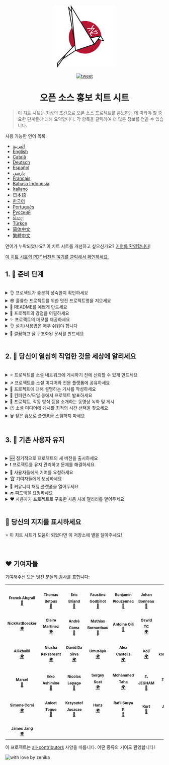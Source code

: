 <p align="center">
    <img alt="oss image" src="./imgs/zoss-logo.svg" height="200px" width="200px">
</p>

<p align="center">
  <a href="https://twitter.com/intent/tweet?text=How%20to%20promote%20your%20open-source%20projects%20@ZenikaOSS&url=https://github.com/zenika-open-source/open-source-promotion-cheat-sheet&hashtags=OpenSource,CheatSheet">
    <img alt="tweet" src="https://img.shields.io/twitter/url/https/twitter?label=Share%20on%20twitter&style=social" target="_blank" />
  </a>
</p>

<h1 align="center">오픈 소스 홍보 치트 시트</h1>

> 이 치트 시트는 최상의 조건으로 오픈 소스 프로젝트를 홍보하는 데 따라야 할 중요한 단계들에 대해 요약합니다. 각 항목을 클릭하여 더 많은 정보를 얻을 수 있습니다.

사용 가능한 언어 목록:

- &lrm;[العربية](./README-ar.md)
- [English](./README.md)
- [Català](./README-ca.md)
- [Deutsch](./README-de.md)
- [Español](./README-es.md)
- [پارسی](./README-fa.md)
- [Français](./README-fr.md)
- [Bahasa Indonesia](./README-id.md)
- [Italiano](./README-it.md)
- [日本語](./README-jp.md)
- [한국어](./README-kr.md)
- [Português](./README-pt.md)
- [Русский](./README-ru.md)
- [සිංහල](./README-si.md)
- [Türkçe](./README-tr.md)
- [简体中文](./README-zh-cn.md)
- [繁體中文](./README-zh-tw.md)

언어가 누락되었나요? 이 치트 시트를 개선하고 싶으신가요? [기여를 환영합니다](./CONTRIBUTING.md)!

[이 치트 시트의 PDF 버전은 여기를 클릭해서 확인하세요.](./pdf/cheat-sheet.pdf)

## 1. 🎢 준비 단계

<br />

<details>
<summary>👌 프로젝트가 충분히 성숙한지 확인하세요</summary>
<p>

> 프로젝트는 사용자를 끌어들일 수 있는 최소한의 기능들을 갖추고 충분히 안정적이어야 합니다.

</p>
</details>

<details>
<summary>😎 훌륭한 프로젝트를 위한 멋진 프로젝트명을 지으세요</summary>
<p>

> 사용자가 쉽게 기억할 수 있는 이름을 선택하세요.

</p>
</details>

<details>
<summary>💅 README를 예쁘게 만드세요</summary>
<p>

> 방문자가 볼 첫 번째 것이 README입니다. 간단하고 예쁘며 읽기 쉽게 만드세요. [여기서 멋진 README들을 참고하세요](https://github.com/matiassingers/awesome-readme).

</p>
</details>

<details>
<summary>💪 프로젝트의 강점을 어필하세요</summary>
<p>

> 프로젝트의 강점을 파악하고 방문자가 바로 확인할 수 있도록 하세요.

</p>
</details>

<details>
<summary>✨ 프로젝트의 데모를 제공하세요</summary>
<p>

> 방문자는 프로젝트의 목적, 작동 방식 및 사용 방법을 빠르게 이해하고 싶어합니다. 데모를 제공하는 것이 사용자를 만족시키는 가장 좋은 방법입니다. 예를 들어:
>
> - 프로젝트 작동 방식을 보여주는 애니메이션 GIF
> - 라이브 데모로의 링크

</p>
</details>

<details>
<summary>👌 설치/사용법은 매우 쉬워야 합니다</summary>
<p>

> 프로젝트가 사용자 친화적이지 않다면 방문자를 잃게 될 것입니다.

</p>
</details>

<details>
<summary>📘 깔끔하고 잘 구조화된 문서를 만드세요</summary>
<p>

> 좋은 문서를 만드는 것은 아마도 가장 중요한 단계일 것입니다. 문서가 작다면 README 내에 포함시킬 수 있습니다. 그렇지 않다면 별도의 웹사이트에서 호스팅하는 것이 좋습니다. [vuepress](https://v1.vuepress.vuejs.org)와 같은 일부 오픈 소스 프로젝트는 깔끔한 문서를 간단하게 만드는 데 도움을 줄 수 있습니다.

 </p>
</details>

<br />

## 2. 📢 당신이 열심히 작업한 것을 세상에 알리세요
<br />

<details>
<summary>⭐ 프로젝트를 소셜 네트워크에 게시하기 전에 신뢰할 수 있게 만드세요</summary>
<p>

> 대부분의 방문자는 프로젝트를 사용하기 전에 프로젝트가 얻은 별의 수를 확인할 것입니다. 별이 최소한 있으면 별이 없는 프로젝트보다 더 신뢰할 수 있습니다. 이것이 바로 소셜 미디어에 홍보하기 전에 왜 지인들에게 프로젝트를 지원해 달라고 요청해야 하는지에 대한 이유입니다.

</p>
</details>

<details>
<summary>↗️ 프로젝트를 소셜 미디어와 전문 플랫폼에 공유하세요</summary>
<p>

> 멋진 작업에 대해 세상에 알리세요! 소셜 미디어와 다른 전문 플랫폼에 게시하세요:
>
> - [Twitter](https://twitter.com)
> - [Linkedin](https://www.linkedin.com/)
> - [Facebook](https://www.facebook.com/)
> - [Reddit](https://www.reddit.com/)
> - [Dev.to](https://dev.to/)
> - [Lobsters](https://lobste.rs/)
> - [Hacker News](https://news.ycombinator.com/)
> - [Product Hunt](https://www.producthunt.com/)
> - [Beta page](https://betapage.co/)
> - [Human Coders](https://news.humancoders.com/)

</p>
</details>

<details>
<summary>📃 프로젝트에 대해 설명하는 기사를 작성하세요</summary>
<p>

> 프로젝트에 대해 기사를 작성하세요. 목적은 사용한 기술 스택, 프로젝트의 작동 방식, 겪었던 문제 등일 수 있습니다. 발행 플랫폼에 게시하세요:
>
> - [medium](https://medium.com/)
> - [dev.to](https://dev.to/)

</p>
</details>

<details>
<summary>🎤 컨퍼런스/모임 등에서 프로젝트 발표하세요</summary>
<p>

> 컨퍼런스나 모임에서 프로젝트를 발표하는 것은 가시성을 높이는 좋은 방법입니다.

</p>
</details>

<details>
<summary>🎥 프로젝트, 작동 방식 등을 소개하는 동영상 녹화 및 게시</summary>
<p>

> 동영상을 녹화하는 것은 쉬운 일이 아닙니다. 그러나 프로젝트를 유명하게 만드는 가장 효과적인 방법이 될 수 있습니다.

</p>
</details>

<details>
<summary>🕐 소셜 미디어에 게시할 최적의 시간 선택을 찾으세요</summary>
<p>

> 휴일이나 주말에 게시하지 마세요. 소셜 네트워크에 게시하기에 가장 좋은 시간은 일반적으로 주중입니다.

</p>
</details>

<details>
<summary>🗑 잦은 홍보로 플랫폼을 스팸하지 마세요</summary>
<p>

> 같은 플랫폼에 두 번 이상 게시하지 마세요. 스팸으로 간주될 수 있고 프로젝트에 대한 나쁜 홍보를 유발할 수 있습니다.

</p>
</details>

<br />

## 3. 🤝 기존 사용자 유지

<br />

<details>
<summary>🆕 정기적으로 프로젝트의 새 버전을 출시하세요</summary>
<p>

> 새 릴리스로 프로젝트를 유지 및 개선하고 변경 로그를 생성하세요.

</p>
</details>

<details>
<summary>❗ 프로젝트를 유지 관리하고 문제를 해결하세요</summary>
<p>

> 이슈를 열어두고 단 한 번의 응답도 하지 않아서는 안 됩니다. 이슈를 열어 준 사람들에게 친절하게 응대하세요. 😉

</p>
</details>

<details>
<summary>🙏 사용자들에게 기여를 요청하세요</summary>
<p>

> 건강한 프로젝트는 커뮤니티와 기여자가 있는 프로젝트입니다. 'contribution welcome' 또는 'good first issue' 라벨이 있는 일부 이슈들로 사용자들에게 도움이 필요하다는 것을 알리세요. [github 라벨 보기](https://help.github.com/en/articles/about-labels).

</p>
</details>

<details>
<summary>🏆 기여자들에게 보상하세요</summary>
<p>

> 도와준 사람들에게 친절하세요! gatsby와 같은 일부 오픈 소스 프로젝트는 [gatsby](https://github.com/gatsbyjs/gatsby) 기여자들에게 상품을 제공합니다. 그럴 여력이 없다면, 트위터나 다른 플랫폼들에 기여들에 대해 공개 게시물을 작성하고 기여자들을 언급하세요 ([공개 게시물을 통한 감사의 예시](https://twitter.com/FranckAbgrall/status/1139470547492978688)). README에 'Contributors' 섹션을 열어 공개적으로 감사하거나 프로젝트 문서나  웹사이트에 그들을 소개하세요. 몇 가지 예시들:
>
> - [vuepress (contributors README section)](https://github.com/vuejs/vuepress#code-contributors)
> - [Rythm.js (random highlighted contributor on demo page)](https://okazari.github.io/Rythm.js/)

</p>
</details>

<details>
<summary>💬 커뮤니티 채팅 플랫폼을 열어두세요</summary>
<p>

> Github 문제는 항상 사용자와의 커뮤니케이션에 최선의 방법이 아닐 수 있습니다. 필요한 경우 채팅 플랫폼을 사용하여 사용자와 대화할 수 있습니다:
>
> - [Discord](https://discord.com)
> - [Slack](https://slack.com)
> - [Gitter](https://gitter.im/)

</p>
</details>

<details>
<summary>🔙 피드백을 요청하세요</summary>
<p>

> 사용자 피드백은 프로젝트를 개선하는 가장 좋은 방법입니다. 아마도 프로젝트를 더 나아지게 할 수 있는 기능과 아이디어가 있을 것입니다.

</p>
</details>

<details>
<summary>❤️ 사용자가 프로젝트로 구축한 사용 사례 갤러리를 열어두세요</summary>
<p>

> 방문자는 구체적인 사용 사례와 성공 사례를 보면 프로젝트를 믿게 됩니다. 예를 들어, [vuepress gallery](https://vuepress.gallery/).

</p>
</details>

<br />

## 🙏 당신의 지지를 표시하세요

⭐️ 이 치트 시트가 도움이 되었다면 이 저장소에 별을 달아주세요!

<br />

## ❤️ 기여자들

기여해주신 모든 멋진 분들께 감사를 표합니다:

<!-- ALL-CONTRIBUTORS-LIST:START - Do not remove or modify this section -->
<!-- prettier-ignore-start -->
<!-- markdownlint-disable -->
<table>
  <tr>
    <td align="center"><a href="https://www.franck-abgrall.me/"><img src="https://avatars3.githubusercontent.com/u/9840435?v=4?s=100" width="100px;" alt=""/><br /><sub><b>Franck Abgrall</b></sub></a><br /><a href="https://github.com/zenika-open-source/promote-open-source-project/commits?author=kefranabg" title="Documentation">📖</a></td>
    <td align="center"><a href="https://github.com/tbetous"><img src="https://avatars3.githubusercontent.com/u/4435536?v=4?s=100" width="100px;" alt=""/><br /><sub><b>Thomas Betous</b></sub></a><br /><a href="https://github.com/zenika-open-source/promote-open-source-project/commits?author=tbetous" title="Documentation">📖</a></td>
    <td align="center"><a href="https://github.com/ebriand"><img src="https://avatars1.githubusercontent.com/u/1011902?v=4?s=100" width="100px;" alt=""/><br /><sub><b>Eric Briand</b></sub></a><br /><a href="https://github.com/zenika-open-source/promote-open-source-project/commits?author=ebriand" title="Documentation">📖</a></td>
    <td align="center"><a href="https://github.com/FaustineG"><img src="https://avatars.githubusercontent.com/u/27639429?v=4?s=100" width="100px;" alt=""/><br /><sub><b>Faustine Godbillot</b></sub></a><br /><a href="https://github.com/zenika-open-source/promote-open-source-project/commits?author=FaustineG" title="Documentation">📖</a></td>
    <td align="center"><a href="https://myvirtualstorybook.com/"><img src="https://avatars1.githubusercontent.com/u/5747538?v=4?s=100" width="100px;" alt=""/><br /><sub><b>Benjamin Plouzennec</b></sub></a><br /><a href="https://github.com/zenika-open-source/promote-open-source-project/commits?author=Okazari" title="Documentation">📖</a></td>
    <td align="center"><a href="https://github.com/Zenigata"><img src="https://avatars1.githubusercontent.com/u/1022393?v=4?s=100" width="100px;" alt=""/><br /><sub><b>Johan Bonneau</b></sub></a><br /><a href="https://github.com/zenika-open-source/promote-open-source-project/commits?author=Zenigata" title="Documentation">📖</a></td>
    <td align="center"><a href="https://github.com/bpetetot"><img src="https://avatars3.githubusercontent.com/u/516360?v=4?s=100" width="100px;" alt=""/><br /><sub><b>Benjamin Petetot</b></sub></a><br /><a href="https://github.com/zenika-open-source/promote-open-source-project/commits?author=bpetetot" title="Documentation">📖</a></td>
  </tr>
  <tr>
    <td align="center"><a href="https://nick-hat-boecker.de"><img src="https://avatars0.githubusercontent.com/u/8366071?v=4?s=100" width="100px;" alt=""/><br /><sub><b>NickHatBoecker</b></sub></a><br /><a href="#translation-NickHatBoecker" title="Translation">🌍</a></td>
    <td align="center"><a href="https://github.com/Claire"><img src="https://avatars2.githubusercontent.com/u/5114096?v=4?s=100" width="100px;" alt=""/><br /><sub><b>Claire Martinez</b></sub></a><br /><a href="#translation-claire" title="Translation">🌍</a></td>
    <td align="center"><a href="https://hazeforum.com/"><img src="https://avatars2.githubusercontent.com/u/31011359?v=4?s=100" width="100px;" alt=""/><br /><sub><b>André Gama</b></sub></a><br /><a href="https://github.com/zenika-open-source/promote-open-source-project/commits?author=andregamma" title="Documentation">📖</a></td>
    <td align="center"><a href="https://github.com/mbernardeau"><img src="https://avatars0.githubusercontent.com/u/7049049?v=4?s=100" width="100px;" alt=""/><br /><sub><b>Mathias Bernardeau</b></sub></a><br /><a href="https://github.com/zenika-open-source/promote-open-source-project/commits?author=mbernardeau" title="Documentation">📖</a></td>
    <td align="center"><a href="https://github.com/Antoineoili"><img src="https://avatars1.githubusercontent.com/u/50737365?v=4?s=100" width="100px;" alt=""/><br /><sub><b>Antoine Oili</b></sub></a><br /><a href="https://github.com/zenika-open-source/promote-open-source-project/commits?author=Antoineoili" title="Documentation">📖</a></td>
    <td align="center"><a href="https://twitter.com/dev_oswld"><img src="https://avatars1.githubusercontent.com/u/40254158?v=4?s=100" width="100px;" alt=""/><br /><sub><b>Oswld TC</b></sub></a><br /><a href="#translation-dev-oswld" title="Translation">🌍</a></td>
    <td align="center"><a href="https://yizhiyue.me"><img src="https://avatars3.githubusercontent.com/u/8545277?v=4?s=100" width="100px;" alt=""/><br /><sub><b>Zhiyue Yi</b></sub></a><br /><a href="#translation-ZhiyueYi" title="Translation">🌍</a></td>
  </tr>
  <tr>
    <td align="center"><a href="https://github.com/aliruss"><img src="https://avatars3.githubusercontent.com/u/32896351?v=4?s=100" width="100px;" alt=""/><br /><sub><b>Ali khalili</b></sub></a><br /><a href="#translation-aliruss" title="Translation">🌍</a></td>
    <td align="center"><a href="https://pakseresht.eu/"><img src="https://avatars3.githubusercontent.com/u/9018054?v=4?s=100" width="100px;" alt=""/><br /><sub><b>Niusha Pakseresht</b></sub></a><br /><a href="#translation-niusha-paks" title="Translation">🌍</a></td>
    <td align="center"><a href="https://github.com/david-dasilva"><img src="https://avatars1.githubusercontent.com/u/372391?v=4?s=100" width="100px;" alt=""/><br /><sub><b>David Da Silva</b></sub></a><br /><a href="#translation-david-dasilva" title="Translation">🌍</a></td>
    <td align="center"><a href="http://umuts.info"><img src="https://avatars2.githubusercontent.com/u/3245166?v=4?s=100" width="100px;" alt=""/><br /><sub><b>Umut Işık</b></sub></a><br /><a href="#translation-umutphp" title="Translation">🌍</a></td>
    <td align="center"><a href="https://github.com/alextremp"><img src="https://avatars0.githubusercontent.com/u/20399660?v=4?s=100" width="100px;" alt=""/><br /><sub><b>Alex Castells</b></sub></a><br /><a href="#translation-alextremp" title="Translation">🌍</a></td>
    <td align="center"><a href="https://kojikoji.ga"><img src="https://avatars0.githubusercontent.com/u/474225?v=4?s=100" width="100px;" alt=""/><br /><sub><b>Koji</b></sub></a><br /><a href="#translation-koji" title="Translation">🌍</a></td>
    <td align="center"><a href="https://github.com/MasterBrian99"><img src="https://avatars0.githubusercontent.com/u/37585474?v=4?s=100" width="100px;" alt=""/><br /><sub><b>pasindu p konghawaththa</b></sub></a><br /><a href="#translation-MasterBrian99" title="Translation">🌍</a></td>
  </tr>
  <tr>
    <td align="center"><a href="http://adsoleware.com/"><img src="https://avatars.githubusercontent.com/u/40896559?v=4?s=100" width="100px;" alt=""/><br /><sub><b>Marcel</b></sub></a><br /><a href="https://github.com/zenika-open-source/promote-open-source-project/commits?author=hackthedev" title="Documentation">📖</a></td>
    <td align="center"><a href="https://bandism.net/"><img src="https://avatars.githubusercontent.com/u/22633385?v=4?s=100" width="100px;" alt=""/><br /><sub><b>Ikko Ashimine</b></sub></a><br /><a href="https://github.com/zenika-open-source/promote-open-source-project/commits?author=eltociear" title="Documentation">📖</a></td>
    <td align="center"><a href="https://github.com/nlepage"><img src="https://avatars.githubusercontent.com/u/19571875?v=4?s=100" width="100px;" alt=""/><br /><sub><b>Nicolas Lepage</b></sub></a><br /><a href="#maintenance-nlepage" title="Maintenance">🚧</a></td>
    <td align="center"><a href="https://github.com/sergey-scat"><img src="https://avatars.githubusercontent.com/u/31442538?v=4?s=100" width="100px;" alt=""/><br /><sub><b>Sergey Scat</b></sub></a><br /><a href="#translation-sergey-scat" title="Translation">🌍</a></td>
    <td align="center"><a href="https://github.com/JustE3saR"><img src="https://avatars.githubusercontent.com/u/62352949?v=4?s=100" width="100px;" alt=""/><br /><sub><b>Mohammed Taha</b></sub></a><br /><a href="#translation-JustE3saR" title="Translation">🌍</a></td>
    <td align="center"><a href="https://github.com/Tazminia"><img src="https://avatars.githubusercontent.com/u/41241424?v=4?s=100" width="100px;" alt=""/><br /><sub><b>T. JEGHAM</b></sub></a><br /><a href="https://github.com/zenika-open-source/promote-open-source-project/pulls?q=is%3Apr+reviewed-by%3ATazminia" title="Reviewed Pull Requests">👀</a></td>
    <td align="center"><a href="https://github.com/Tarektouati"><img src="https://avatars.githubusercontent.com/u/19335073?v=4?s=100" width="100px;" alt=""/><br /><sub><b>Tarek Touati</b></sub></a><br /><a href="https://github.com/zenika-open-source/promote-open-source-project/pulls?q=is%3Apr+reviewed-by%3ATarektouati" title="Reviewed Pull Requests">👀</a></td>
  </tr>
  <tr>
    <td align="center"><a href="https://github.com/simonecorsi"><img src="https://avatars.githubusercontent.com/u/5617452?v=4?s=100" width="100px;" alt=""/><br /><sub><b>Simone Corsi</b></sub></a><br /><a href="#translation-simonecorsi" title="Translation">🌍</a></td>
    <td align="center"><a href="https://github.com/atogue"><img src="https://avatars.githubusercontent.com/u/5642182?v=4?s=100" width="100px;" alt=""/><br /><sub><b>Anicet Togue</b></sub></a><br /><a href="https://github.com/zenika-open-source/promote-open-source-project/pulls?q=is%3Apr+reviewed-by%3Aatogue" title="Reviewed Pull Requests">👀</a></td>
    <td align="center"><a href="https://www.linkedin.com/in/krzysztof-juszcze-01b395118/"><img src="https://avatars.githubusercontent.com/u/17763895?v=4?s=100" width="100px;" alt=""/><br /><sub><b>Krzysztof Juszcze</b></sub></a><br /><a href="https://github.com/zenika-open-source/promote-open-source-project/commits?author=Gerappa92" title="Documentation">📖</a></td>
    <td align="center"><a href="https://godot.id/"><img src="https://avatars.githubusercontent.com/u/40712686?v=4?s=100" width="100px;" alt=""/><br /><sub><b>Hanz</b></sub></a><br /><a href="#translation-HanzCEO" title="Translation">🌍</a></td>
    <td align="center"><a href="https://github.com/RSurya99"><img src="https://avatars.githubusercontent.com/u/73375663?v=4?s=100" width="100px;" alt=""/><br /><sub><b>Rafli Surya P</b></sub></a><br /><a href="https://github.com/zenika-open-source/promote-open-source-project/commits?author=RSurya99" title="Documentation">📖</a></td>
    <td align="center"><a href="https://github.com/kurt-liao"><img src="https://avatars.githubusercontent.com/u/32745146?v=4?s=100" width="100px;" alt=""/><br /><sub><b>Kurt</b></sub></a><br /><a href="https://github.com/zenika-open-source/promote-open-source-project/commits?author=kurt-liao" title="Documentation">📖</a></td>
    <td align="center"><a href="https://youtube.com/channel/UCp7-e58oTMBArfCeiSooISA"><img src="https://avatars.githubusercontent.com/u/88363421?v=4?s=100" width="100px;" alt=""/><br /><sub><b>JumperBot_</b></sub></a><br /><a href="https://github.com/zenika-open-source/promote-open-source-project/commits?author=JumperBot" title="Documentation">📖</a></td>
  </tr>
  <tr>
    <td align="center"><a href="https://github.com/JamesJang26"><img src="https://avatars.githubusercontent.com/u/89830875?v=4&s=100" width="100px;" alt=""/><br /><sub><b>James Jang</b></sub></a><br /><a href="#translation-JamesJang" title="Translation">🌍</a></td>
  </tr>
</table>

<!-- markdownlint-restore -->
<!-- prettier-ignore-end -->

<!-- ALL-CONTRIBUTORS-LIST:END -->

이 프로젝트는 [all-contributors](https://github.com/all-contributors/all-contributors) 사양을 따릅니다. 어떤 종류의 기여도 환영합니다!

![with love by zenika](https://img.shields.io/badge/With%20%E2%9D%A4%EF%B8%8F%20by-Zenika-b51432.svg?link=https://oss.zenika.com)
